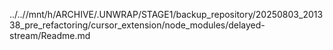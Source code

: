 ../..//mnt/h/ARCHIVE/.UNWRAP/STAGE1/backup_repository/20250803_201338_pre_refactoring/cursor_extension/node_modules/delayed-stream/Readme.md